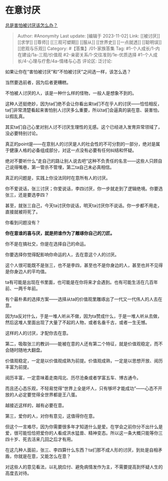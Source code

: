 # 在意讨厌
[总是害怕被讨厌该怎么办？](https://www.zhihu.com/question/480980081/answer/2090195429)

> Author: #Anonymity
> Last update: [编辑于 2023-11-02]
> Link: [[被讨厌]] [[求学]] [[尊师]] [[三观可塑期]] [[服从]] [[世界史]] [[一点就透]] [[聪明误]] [[悲观与乐观]]
> Category: #【答集】/01-家族答集
> Tag: #1-个人成长/1-内在建设/1a-三观/价值观 #2-亲密关系/1-交往准则/1e-优质选择 #1-个人成长/4-心理与疗愈/4a-情绪与心态 
> 评论区:
> 泛讨论:

如果让你在“害怕被讨厌”和“不怕被讨厌”之间选一样，该怎么选？

当然要选前者，因为后者更糟糕。

不怕被人讨厌的人，该是一种什么样的怪物，一般人是想象不到的。

这种人还挺绝妙，因为ta们绝不会让你看出来ta们不在乎人的讨厌——恰恰相反，ta们非常清楚看起来害怕别人讨厌多么重要，所以ta们会逼真的装在意、装害怕，以假乱真。

其实ta们自己心里对别人讨不讨厌生理性的无感。这个已经进入发育异常领域了，没必要特别讨论。

真正的point是——在意别人的讨厌是人的社会性的不可分割的一部分，绝对是属于健康人格的必备组成部分，对这一点没有必要有任何纠结和怀疑。

绝对不要听什么“走自己的路让别人说去吧“这种不负责任的名言——这些人只顾自己说得嘴巷，第一管杀不管埋，第二ta自己未必真相信。

真正的问题是，实践上你没法同时在意所有人的讨厌。

你不爱说话，张三讨厌；你爱说话，李四讨厌，你一步就走到了逻辑绝境。你要选张三，还是要选李四？

甚至，就张三自己，今天ta讨厌你说话，明天ta讨厌你不说话。你一步都不用走，直接就被将死了。

你看到问题没有？

**你在意谁的喜与厌，就是把谁作为了雕琢你自己的刀匠。**

你不是在搞社交，你是在选择自己的命运。

你要选择你觉得配影响你命运的人，去在意这个人的讨厌。

这个人很可能既不是张三，也不是李四，甚至也不是你身边的人，甚至也并不见得是你身边人的平均值。

ta有可能是出现在书里面，也可能是在你将来才会遇到。也有可能生活在几百年前、一两千年前。

有个最朴素的选择方案——选择从ta的价值观里雕琢出了一代又一代伟人的人去在意。

因为ta反对什么，于是一堆人听从不做，因为ta赞成什么，于是一堆人听从去做，然后这堆人里面出现了大量了不起的人物，或者名垂千古，或者一生无憾。

这样的人的讨厌，才配你去在意。

第二，吸取张三的教训——能被在意的人还有第二个特征，就是价值观稳定，而不会随时随地大翻盘。

价值观稳定，一定是以价值观成熟为前提。价值观成熟，一定是以思想开放、阅历丰富为前提。

阅历丰富，一定意味着走南闯北、历尽沧桑或者学富五车、博古通今。

而且还心态乐观，不轻易觉得“世界上全是坏人，只有够坏才能成功”——心态不开放的人必定要觉得全世界都是王八蛋。

越接近这样的，越有必要在意。

第三，爱你的人，对你有意见，这值得你在意。

但这个一言难尽，因为你需要很多年才知道什么是爱。在学会之前你分不出什么是爱，很可能恰恰把爱你的人看成洪水猛兽、精神变态。所以这一条大概只能等你三四十岁、死去活来几回之后才有用。

在这几种人面前，张三、李四算什么东西？ta们那不成人形的讨厌，到处是自相矛盾，你就是在意，又能怎么在意？

对这些人的意见看法，以礼貌应付、避免病情发作为主，不需要提高到怀疑人生的高度去对待。
